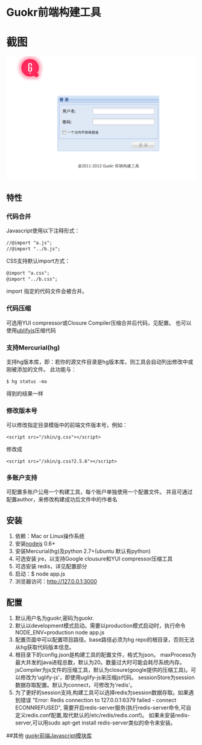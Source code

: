 # Guokr前端构建工具

# 截图
![screenshot](./screenshot.png)

## 特性
### 代码合并
Javascript使用以下注释形式：

    //@import "a.js";
    //@import "../b.js";

CSS支持默认import方式：

    @import "a.css";
    @import "../b.css";

import 指定的代码文件会被合并。

### 代码压缩
可选用YUI compressor或Closure Compiler压缩合并后代码，见配置。
也可以使用[ublifyjs](https://github.com/mishoo/UglifyJS)压缩代码

### 支持Mercurial(hg)
支持hg版本库，即：若你的源文件目录是hg版本库，则工具会自动列出修改中或刚被添加的文件。
此功能与：

    $ hg status -ma

得到的结果一样

### 修改版本号
可以修改指定目录模版中的前端文件版本号，例如：

    <script src="/skin/g.css"></script>

修改成

    <script src="/skin/g.css?2.5.6"></script>

### 多账户支持
可配置多账户公用一个构建工具，每个账户单独使用一个配置文件。
并且可通过配置author，来修改构建成功后文件中的作者名

## 安装
1. 依赖：Mac or Linux操作系统
2. 安装[nodejs](http://nodejs.org/) 0.6+
3. 安装Mercurial(hg)及python 2.7+(ubuntu 默认有python)
3. 可选安装 jre，以支持Google clousure和YUI compressor压缩工具
4. 可选安装 redis，详见配置部分
4. 启动：$ node app.js
5. 浏览器访问：http://127.0.0.1:3000

## 配置
1. 默认用户名为guokr,密码为guokr.
2. 默认以development模式启动。需要以production模式启动时，执行命令 NODE_ENV=production node app.js
3. 配置页面中可以配置项目路径。base路径必须为hg repo的根目录，否则无法从hg获取代码版本信息。
4. 根目录下的config.json是构建工具的配置文件，格式为json。
   maxProcess为最大并发的java进程总数，默认为20。数量过大时可能会耗尽系统内存。
   jsCompiler为js文件的压缩工具，默认为closure(google提供的压缩工具)。可以修改为'uglify-js'，即使用uglify-js来压缩js代码。
   sessionStore为session数据存取配置。默认为connect，可修改为'redis'。
5. 为了更好的session支持,构建工具可以选择redis为session数据存取。如果遇到错误 "Error: Redis connection to 127.0.0.1:6379 failed - connect ECONNREFUSED",
   需要开启redis-server服务(执行redis-server命令,可自定义redis.conf配置,取代默认的/etc/redis/redis.conf)。
   如果未安装redis-server,可以用sudo apt-get install redis-server类似的命令来安装。


##其他
[guokr前端Javascript模块库](https://github.com/guokr/G.js)
